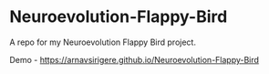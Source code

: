 # Neuroevolution-Flappy-Bird
A repo for my Neuroevolution Flappy Bird project.

Demo - https://arnavsirigere.github.io/Neuroevolution-Flappy-Bird
